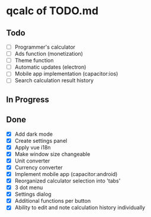 # qcalc of TODO.md

## Todo

- [ ] Programmer's calculator
- [ ] Ads function (monetization)
- [ ] Theme function
- [ ] Automatic updates (electron)
- [ ] Mobile app implementation (capacitor:ios)
- [ ] Search calculation result history

## In Progress

## Done

- [x] Add dark mode
- [x] Create settings panel
- [x] Apply vue i18n
- [x] Make window size changeable
- [x] Unit converter
- [x] Currency converter
- [x] Implement mobile app (capacitor:android)
- [x] Reorganized calculator selection into 'tabs'
- [x] 3 dot menu
- [x] Settings dialog
- [x] Additional functions per button
- [x] Ability to edit and note calculation history individually